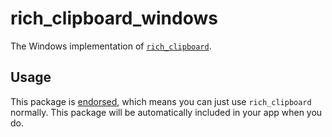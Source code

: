 # rich_clipboard_windows

The Windows implementation of [`rich_clipboard`][1].

## Usage

This package is [endorsed][2], which means you can just use `rich_clipboard`
normally. This package will be automatically included in your app when you do.

[1]: https://pub.dev/packages/rich_clipboar
[2]: https://flutter.dev/docs/development/packages-and-plugins/developing-packages#endorsed-federated-plugin
